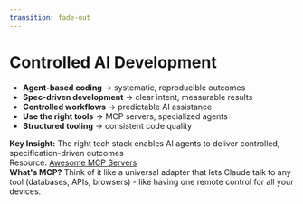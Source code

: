 ```yaml
---
transition: fade-out
---
```


# Controlled AI Development

<v-clicks>

- **Agent-based coding** → systematic, reproducible outcomes
- **Spec-driven development** → clear intent, measurable results  
- **Controlled workflows** → predictable AI assistance
- **Use the right tools** → MCP servers, specialized agents
- **Structured tooling** → consistent code quality

</v-clicks>

<div v-click class="mt-8 p-4 bg-gray-800 text-white rounded-lg">
<strong>Key Insight:</strong> The right tech stack enables AI agents to deliver controlled, specification-driven outcomes
</div>

<div v-click class="mt-4 text-sm text-gray-600">
Resource: <a href="https://github.com/punkpeye/awesome-mcp-servers" class="text-blue-600 hover:underline">Awesome MCP Servers</a>
</div>

<div v-click class="mt-4 p-3 bg-gray-800 border-l-4 border-blue-400 text-white text-sm">
<strong>What's MCP?</strong> Think of it like a universal adapter that lets Claude talk to any tool (databases, APIs, browsers) - like having one remote control for all your devices.
</div>